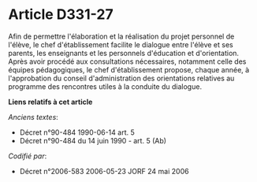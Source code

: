 # Article D331-27

Afin de permettre l'élaboration et la réalisation du projet personnel de l'élève, le chef d'établissement facilite le
dialogue entre l'élève et ses parents, les enseignants et les personnels d'éducation et d'orientation. Après avoir procédé
aux consultations nécessaires, notamment celle des équipes pédagogiques, le chef d'établissement propose, chaque année, à
l'approbation du conseil d'administration des orientations relatives au programme des rencontres utiles à la conduite du
dialogue.

**Liens relatifs à cet article**

_Anciens textes_:

  - Décret n°90-484 1990-06-14 art. 5
  - Décret n°90-484 du 14 juin 1990 - art. 5 (Ab)

_Codifié par_:

  - Décret n°2006-583 2006-05-23 JORF 24 mai 2006
